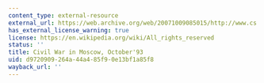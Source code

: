 ```yaml
---
content_type: external-resource
external_url: https://web.archive.org/web/20071009085015/http://www.cs.toronto.edu/~mes/russia/period/october93.html
has_external_license_warning: true
license: https://en.wikipedia.org/wiki/All_rights_reserved
status: ''
title: Civil War in Moscow, October'93
uid: d9720909-264a-44a4-85f9-0e13bf1a85f8
wayback_url: ''
---
```

